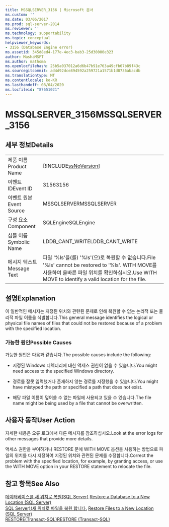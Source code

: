 ```yaml
---
title: MSSQLSERVER_3156 | Microsoft 문서
ms.custom: ''
ms.date: 03/06/2017
ms.prod: sql-server-2014
ms.reviewer: ''
ms.technology: supportability
ms.topic: conceptual
helpviewer_keywords:
- 3156 (Database Engine error)
ms.assetid: 345d8ed4-177e-4ec3-bab3-25d30000e323
author: MashaMSFT
ms.author: mathoma
ms.openlocfilehash: 25b5a037012a6d6b47b91e763a49cfb67b89f43c
ms.sourcegitcommit: ad4d92dce894592a259721a1571b1d8736abacdb
ms.translationtype: MT
ms.contentlocale: ko-KR
ms.lasthandoff: 08/04/2020
ms.locfileid: "87651021"
---
```

# <a name="mssqlserver_3156"></a><span data-ttu-id="1460c-102">MSSQLSERVER_3156</span><span class="sxs-lookup"><span data-stu-id="1460c-102">MSSQLSERVER_3156</span></span>
    
## <a name="details"></a><span data-ttu-id="1460c-103">세부 정보</span><span class="sxs-lookup"><span data-stu-id="1460c-103">Details</span></span>  
  
|||  
|-|-|  
|<span data-ttu-id="1460c-104">제품 이름</span><span class="sxs-lookup"><span data-stu-id="1460c-104">Product Name</span></span>|[!INCLUDE[ssNoVersion](../../includes/ssnoversion-md.md)]|  
|<span data-ttu-id="1460c-105">이벤트 ID</span><span class="sxs-lookup"><span data-stu-id="1460c-105">Event ID</span></span>|<span data-ttu-id="1460c-106">3156</span><span class="sxs-lookup"><span data-stu-id="1460c-106">3156</span></span>|  
|<span data-ttu-id="1460c-107">이벤트 원본</span><span class="sxs-lookup"><span data-stu-id="1460c-107">Event Source</span></span>|<span data-ttu-id="1460c-108">MSSQLSERVER</span><span class="sxs-lookup"><span data-stu-id="1460c-108">MSSQLSERVER</span></span>|  
|<span data-ttu-id="1460c-109">구성 요소</span><span class="sxs-lookup"><span data-stu-id="1460c-109">Component</span></span>|<span data-ttu-id="1460c-110">SQLEngine</span><span class="sxs-lookup"><span data-stu-id="1460c-110">SQLEngine</span></span>|  
|<span data-ttu-id="1460c-111">심볼 이름</span><span class="sxs-lookup"><span data-stu-id="1460c-111">Symbolic Name</span></span>|<span data-ttu-id="1460c-112">LDDB_CANT_WRITE</span><span class="sxs-lookup"><span data-stu-id="1460c-112">LDDB_CANT_WRITE</span></span>|  
|<span data-ttu-id="1460c-113">메시지 텍스트</span><span class="sxs-lookup"><span data-stu-id="1460c-113">Message Text</span></span>|<span data-ttu-id="1460c-114">파일 '%ls'을(를) '%ls'(으)로 복원할 수 없습니다.</span><span class="sxs-lookup"><span data-stu-id="1460c-114">File '%ls' cannot be restored to '%ls'.</span></span> <span data-ttu-id="1460c-115">WITH MOVE를 사용하여 올바른 파일 위치를 확인하십시오.</span><span class="sxs-lookup"><span data-stu-id="1460c-115">Use WITH MOVE to identify a valid location for the file.</span></span>|  
  
## <a name="explanation"></a><span data-ttu-id="1460c-116">설명</span><span class="sxs-lookup"><span data-stu-id="1460c-116">Explanation</span></span>  
 <span data-ttu-id="1460c-117">이 일반적인 메시지는 지정된 위치와 관련된 문제로 인해 복원할 수 없는 논리적 또는 물리적 파일 이름을 식별합니다.</span><span class="sxs-lookup"><span data-stu-id="1460c-117">This general message identifies the logical or physical file names of files that could not be restored because of a problem with the specified location.</span></span>  
  
### <a name="possible-causes"></a><span data-ttu-id="1460c-118">가능한 원인</span><span class="sxs-lookup"><span data-stu-id="1460c-118">Possible Causes</span></span>  
 <span data-ttu-id="1460c-119">가능한 원인은 다음과 같습니다.</span><span class="sxs-lookup"><span data-stu-id="1460c-119">The possible causes include the following:</span></span>  
  
-   <span data-ttu-id="1460c-120">지정된 Windows 디렉터리에 대한 액세스 권한이 없을 수 있습니다.</span><span class="sxs-lookup"><span data-stu-id="1460c-120">You might need access to the specified Windows directory.</span></span>  
  
-   <span data-ttu-id="1460c-121">경로를 잘못 입력했거나 존재하지 않는 경로를 지정했을 수 있습니다.</span><span class="sxs-lookup"><span data-stu-id="1460c-121">You might have mistyped the path or specified a path that does not exist.</span></span>  
  
-   <span data-ttu-id="1460c-122">해당 파일 이름이 덮어쓸 수 없는 파일에 사용되고 있을 수 있습니다.</span><span class="sxs-lookup"><span data-stu-id="1460c-122">The file name might be being used by a file that cannot be overwritten.</span></span>  
  
## <a name="user-action"></a><span data-ttu-id="1460c-123">사용자 동작</span><span class="sxs-lookup"><span data-stu-id="1460c-123">User Action</span></span>  
 <span data-ttu-id="1460c-124">자세한 내용은 오류 로그에서 다른 메시지를 참조하십시오.</span><span class="sxs-lookup"><span data-stu-id="1460c-124">Look at the error logs for other messages that provide more details.</span></span>  
  
 <span data-ttu-id="1460c-125">액세스 권한을 부여하거나 RESTORE 문에 WITH MOVE 옵션을 사용하는 방법으로 파일의 위치를 다시 지정하여 지정된 위치와 관련된 문제를 수정합니다.</span><span class="sxs-lookup"><span data-stu-id="1460c-125">Correct the problem with the specified location, for example, by granting access, or use the WITH MOVE option in your RESTORE statement to relocate the file.</span></span>  
  
## <a name="see-also"></a><span data-ttu-id="1460c-126">참고 항목</span><span class="sxs-lookup"><span data-stu-id="1460c-126">See Also</span></span>  
 <span data-ttu-id="1460c-127">[데이터베이스를 새 위치로 복원&#40;SQL Server&#41;](../backup-restore/restore-a-database-to-a-new-location-sql-server.md) </span><span class="sxs-lookup"><span data-stu-id="1460c-127">[Restore a Database to a New Location &#40;SQL Server&#41;](../backup-restore/restore-a-database-to-a-new-location-sql-server.md) </span></span>  
 <span data-ttu-id="1460c-128">[SQL Server&#41;&#40;새 위치로 파일을 복원 합니다.](../backup-restore/restore-files-to-a-new-location-sql-server.md) </span><span class="sxs-lookup"><span data-stu-id="1460c-128">[Restore Files to a New Location &#40;SQL Server&#41;](../backup-restore/restore-files-to-a-new-location-sql-server.md) </span></span>  
 [<span data-ttu-id="1460c-129">RESTORE&#40;Transact-SQL&#41;</span><span class="sxs-lookup"><span data-stu-id="1460c-129">RESTORE &#40;Transact-SQL&#41;</span></span>](/sql/t-sql/statements/restore-statements-transact-sql)  
  
  
